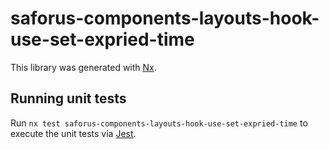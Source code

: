 # saforus-components-layouts-hook-use-set-expried-time

This library was generated with [Nx](https://nx.dev).

## Running unit tests

Run `nx test saforus-components-layouts-hook-use-set-expried-time` to execute the unit tests via [Jest](https://jestjs.io).
